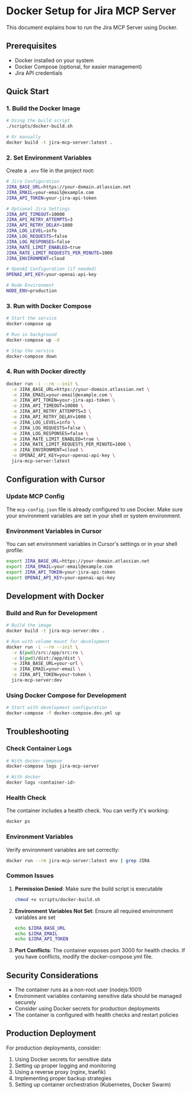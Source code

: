 # Docker Setup for Jira MCP Server

This document explains how to run the Jira MCP Server using Docker.

## Prerequisites

- Docker installed on your system
- Docker Compose (optional, for easier management)
- Jira API credentials

## Quick Start

### 1. Build the Docker Image

```bash
# Using the build script
./scripts/docker-build.sh

# Or manually
docker build -t jira-mcp-server:latest .
```

### 2. Set Environment Variables

Create a `.env` file in the project root:

```bash
# Jira Configuration
JIRA_BASE_URL=https://your-domain.atlassian.net
JIRA_EMAIL=your-email@example.com
JIRA_API_TOKEN=your-jira-api-token

# Optional Jira Settings
JIRA_API_TIMEOUT=10000
JIRA_API_RETRY_ATTEMPTS=3
JIRA_API_RETRY_DELAY=1000
JIRA_LOG_LEVEL=info
JIRA_LOG_REQUESTS=false
JIRA_LOG_RESPONSES=false
JIRA_RATE_LIMIT_ENABLED=true
JIRA_RATE_LIMIT_REQUESTS_PER_MINUTE=1000
JIRA_ENVIRONMENT=cloud

# OpenAI Configuration (if needed)
OPENAI_API_KEY=your-openai-api-key

# Node Environment
NODE_ENV=production
```

### 3. Run with Docker Compose

```bash
# Start the service
docker-compose up

# Run in background
docker-compose up -d

# Stop the service
docker-compose down
```

### 4. Run with Docker directly

```bash
docker run -i --rm --init \
  -e JIRA_BASE_URL=https://your-domain.atlassian.net \
  -e JIRA_EMAIL=your-email@example.com \
  -e JIRA_API_TOKEN=your-jira-api-token \
  -e JIRA_API_TIMEOUT=10000 \
  -e JIRA_API_RETRY_ATTEMPTS=3 \
  -e JIRA_API_RETRY_DELAY=1000 \
  -e JIRA_LOG_LEVEL=info \
  -e JIRA_LOG_REQUESTS=false \
  -e JIRA_LOG_RESPONSES=false \
  -e JIRA_RATE_LIMIT_ENABLED=true \
  -e JIRA_RATE_LIMIT_REQUESTS_PER_MINUTE=1000 \
  -e JIRA_ENVIRONMENT=cloud \
  -e OPENAI_API_KEY=your-openai-api-key \
  jira-mcp-server:latest
```

## Configuration with Cursor

### Update MCP Config

The `mcp-config.json` file is already configured to use Docker. Make sure your environment variables are set in your shell or system environment.

### Environment Variables in Cursor

You can set environment variables in Cursor's settings or in your shell profile:

```bash
export JIRA_BASE_URL=https://your-domain.atlassian.net
export JIRA_EMAIL=your-email@example.com
export JIRA_API_TOKEN=your-jira-api-token
export OPENAI_API_KEY=your-openai-api-key
```

## Development with Docker

### Build and Run for Development

```bash
# Build the image
docker build -t jira-mcp-server:dev .

# Run with volume mount for development
docker run -i --rm --init \
  -v $(pwd)/src:/app/src:ro \
  -v $(pwd)/dist:/app/dist \
  -e JIRA_BASE_URL=your-url \
  -e JIRA_EMAIL=your-email \
  -e JIRA_API_TOKEN=your-token \
  jira-mcp-server:dev
```

### Using Docker Compose for Development

```bash
# Start with development configuration
docker-compose -f docker-compose.dev.yml up
```

## Troubleshooting

### Check Container Logs

```bash
# With docker-compose
docker-compose logs jira-mcp-server

# With docker
docker logs <container-id>
```

### Health Check

The container includes a health check. You can verify it's working:

```bash
docker ps
```

### Environment Variables

Verify environment variables are set correctly:

```bash
docker run --rm jira-mcp-server:latest env | grep JIRA
```

### Common Issues

1. **Permission Denied**: Make sure the build script is executable

   ```bash
   chmod +x scripts/docker-build.sh
   ```

2. **Environment Variables Not Set**: Ensure all required environment variables are set

   ```bash
   echo $JIRA_BASE_URL
   echo $JIRA_EMAIL
   echo $JIRA_API_TOKEN
   ```

3. **Port Conflicts**: The container exposes port 3000 for health checks. If you have conflicts, modify the docker-compose.yml file.

## Security Considerations

- The container runs as a non-root user (nodejs:1001)
- Environment variables containing sensitive data should be managed securely
- Consider using Docker secrets for production deployments
- The container is configured with health checks and restart policies

## Production Deployment

For production deployments, consider:

1. Using Docker secrets for sensitive data
2. Setting up proper logging and monitoring
3. Using a reverse proxy (nginx, traefik)
4. Implementing proper backup strategies
5. Setting up container orchestration (Kubernetes, Docker Swarm)
